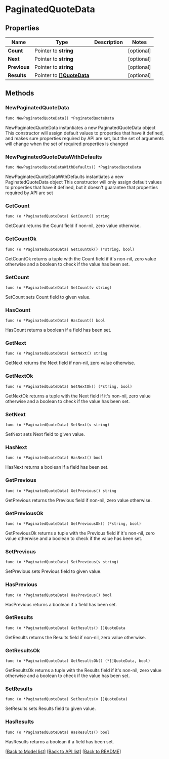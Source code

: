 # PaginatedQuoteData

## Properties

Name | Type | Description | Notes
------------ | ------------- | ------------- | -------------
**Count** | Pointer to **string** |  | [optional] 
**Next** | Pointer to **string** |  | [optional] 
**Previous** | Pointer to **string** |  | [optional] 
**Results** | Pointer to [**[]QuoteData**](QuoteData.md) |  | [optional] 

## Methods

### NewPaginatedQuoteData

`func NewPaginatedQuoteData() *PaginatedQuoteData`

NewPaginatedQuoteData instantiates a new PaginatedQuoteData object
This constructor will assign default values to properties that have it defined,
and makes sure properties required by API are set, but the set of arguments
will change when the set of required properties is changed

### NewPaginatedQuoteDataWithDefaults

`func NewPaginatedQuoteDataWithDefaults() *PaginatedQuoteData`

NewPaginatedQuoteDataWithDefaults instantiates a new PaginatedQuoteData object
This constructor will only assign default values to properties that have it defined,
but it doesn't guarantee that properties required by API are set

### GetCount

`func (o *PaginatedQuoteData) GetCount() string`

GetCount returns the Count field if non-nil, zero value otherwise.

### GetCountOk

`func (o *PaginatedQuoteData) GetCountOk() (*string, bool)`

GetCountOk returns a tuple with the Count field if it's non-nil, zero value otherwise
and a boolean to check if the value has been set.

### SetCount

`func (o *PaginatedQuoteData) SetCount(v string)`

SetCount sets Count field to given value.

### HasCount

`func (o *PaginatedQuoteData) HasCount() bool`

HasCount returns a boolean if a field has been set.

### GetNext

`func (o *PaginatedQuoteData) GetNext() string`

GetNext returns the Next field if non-nil, zero value otherwise.

### GetNextOk

`func (o *PaginatedQuoteData) GetNextOk() (*string, bool)`

GetNextOk returns a tuple with the Next field if it's non-nil, zero value otherwise
and a boolean to check if the value has been set.

### SetNext

`func (o *PaginatedQuoteData) SetNext(v string)`

SetNext sets Next field to given value.

### HasNext

`func (o *PaginatedQuoteData) HasNext() bool`

HasNext returns a boolean if a field has been set.

### GetPrevious

`func (o *PaginatedQuoteData) GetPrevious() string`

GetPrevious returns the Previous field if non-nil, zero value otherwise.

### GetPreviousOk

`func (o *PaginatedQuoteData) GetPreviousOk() (*string, bool)`

GetPreviousOk returns a tuple with the Previous field if it's non-nil, zero value otherwise
and a boolean to check if the value has been set.

### SetPrevious

`func (o *PaginatedQuoteData) SetPrevious(v string)`

SetPrevious sets Previous field to given value.

### HasPrevious

`func (o *PaginatedQuoteData) HasPrevious() bool`

HasPrevious returns a boolean if a field has been set.

### GetResults

`func (o *PaginatedQuoteData) GetResults() []QuoteData`

GetResults returns the Results field if non-nil, zero value otherwise.

### GetResultsOk

`func (o *PaginatedQuoteData) GetResultsOk() (*[]QuoteData, bool)`

GetResultsOk returns a tuple with the Results field if it's non-nil, zero value otherwise
and a boolean to check if the value has been set.

### SetResults

`func (o *PaginatedQuoteData) SetResults(v []QuoteData)`

SetResults sets Results field to given value.

### HasResults

`func (o *PaginatedQuoteData) HasResults() bool`

HasResults returns a boolean if a field has been set.


[[Back to Model list]](../README.md#documentation-for-models) [[Back to API list]](../README.md#documentation-for-api-endpoints) [[Back to README]](../README.md)


